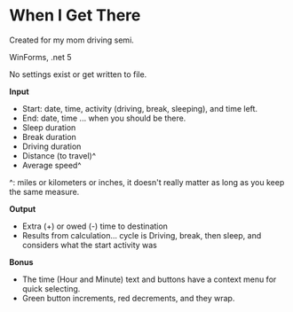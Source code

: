 # When I Get There
Created for my mom driving semi.

WinForms, .net 5

No settings exist or get written to file.

**Input**
- Start: date, time, activity (driving, break, sleeping), and time left.
- End: date, time ... when you should be there.
- Sleep duration
- Break duration
- Driving duration
- Distance (to travel)^
- Average speed^

^: miles or kilometers or inches, it doesn't really matter as long as you keep the same measure.

**Output**
- Extra (+) or owed (-) time to destination
- Results from calculation... cycle is Driving, break, then sleep, and considers what the start activity was

**Bonus**
- The time (Hour and Minute) text and buttons have a context menu for quick selecting.
- Green button increments, red decrements, and they wrap.
